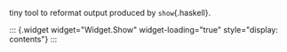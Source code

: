 tiny tool to reformat output produced by `show`{.haskell}.

::: {.widget widget="Widget.Show" widget-loading="true" style="display: contents"}
:::
